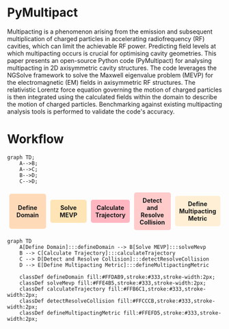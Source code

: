 # PyMultipact

Multipacting is a phenomenon arising from the emission and subsequent multiplication of charged 
particles in accelerating radiofrequency (RF) cavities, which can limit the achievable RF power. 
Predicting field levels at which multipacting occurs is crucial for optimising cavity geometries. 
This paper presents an open-source Python code (PyMultipact) for analysing multipacting 
in 2D axisymmetric cavity structures. The code leverages the NGSolve framework to solve the 
Maxwell eigenvalue problem (MEVP) for the electromagnetic (EM) fields in axisymmetric RF structures.
The relativistic Lorentz force equation governing the motion of charged particles is then integrated 
using the calculated fields within the domain to describe the motion of charged particles. 
Benchmarking against existing multipacting analysis tools is performed to validate the code's accuracy.

# Workflow


```mermaid
graph TD;
    A-->B;
    A-->C;
    B-->D;
    C-->D;
```

<html>
<div style="display: flex; justify-content: space-between; align-items: center; flex-wrap: wrap;">
  
  <div style="flex: 1; text-align: center; background-color: #FFDAB9; padding: 10px; border-radius: 5px; margin: 5px;">
    
   <strong>Define Domain</strong>

  </div>

  <div style="flex: 1; text-align: center; background-color: #FFE4B5; padding: 10px; border-radius: 5px; margin: 5px;">
    <strong>Solve MEVP</strong>
  </div>

  <div style="flex: 1; text-align: center; background-color: #FFB6C1; padding: 10px; border-radius: 5px; margin: 5px;">
    <strong>Calculate Trajectory</strong>
  </div>

  <div style="flex: 1; text-align: center; background-color: #FFCCCB; padding: 10px; border-radius: 5px; margin: 5px;">
    <strong>Detect and Resolve Collision</strong>
  </div>

  <div style="flex: 1; text-align: center; background-color: #FFEFD5; padding: 10px; border-radius: 5px; margin: 5px;">
    <strong>Define Multipacting Metric</strong>
  </div>

</div>
</html>

```mermaid
graph TD
    A[Define Domain]:::defineDomain --> B[Solve MEVP]:::solveMevp
    B --> C[Calculate Trajectory]:::calculateTrajectory
    C --> D[Detect and Resolve Collision]:::detectResolveCollision
    D --> E[Define Multipacting Metric]:::defineMultipactingMetric

    classDef defineDomain fill:#FFDAB9,stroke:#333,stroke-width:2px;
    classDef solveMevp fill:#FFE4B5,stroke:#333,stroke-width:2px;
    classDef calculateTrajectory fill:#FFB6C1,stroke:#333,stroke-width:2px;
    classDef detectResolveCollision fill:#FFCCCB,stroke:#333,stroke-width:2px;
    classDef defineMultipactingMetric fill:#FFEFD5,stroke:#333,stroke-width:2px;
```